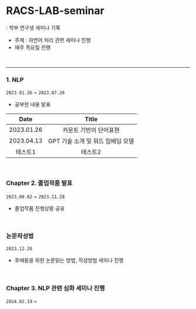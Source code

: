 # RACS-LAB-seminar
: 학부 연구생 세미나 기록<br>

* 주제 : 자연어 처리 관련 세미나 진행
* 매주 목요일 진행
<br>

___

### 1. NLP 
`2023.01.26` ~ `2023.07.26`
- 공부한 내용 발표
  
|Date|Title|
|:---:|:---:|
|2023.01.26|카운트 기반의 단어표현|
|2023.04.13|GPT 기술 소개 및 워드 임베딩 모델|
|테스트1|테스트2|





<br>

### Chapter 2. 졸업작품 발표
`2023.08.02` ~ `2023.11.28`
- 졸업작품 진행상황 공유
<br>

### 논문작성법 
`2023.12.26`
- 후배들을 위한 논문읽는 방법, 작성방법 세미나 진행
<br>

### Chapter 3. NLP 관련 심화 세미나 진행
`2024.02.19` ~ 
  
  


